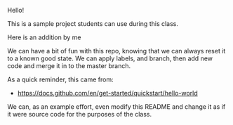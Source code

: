 Hello!

This is a sample project students can use during this class.

Here is an addition by me

We can have a bit of fun with this repo, knowing that we can always reset it to a known good state.  We can apply labels, and branch, then add new code and merge it in to the master branch.

As a quick reminder, this came from:

* https://docs.github.com/en/get-started/quickstart/hello-world

We can, as an example effort, even modify this README and change it as if it were source code for the purposes of the class.
